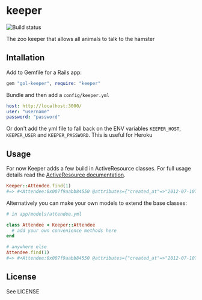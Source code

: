 # keeper

![Build status](https://secure.travis-ci.org/geeksoflondon/keeper.png?branch=master)

The zoo keeper that allows all animals to talk to the hamster

## Intallation

Add to Gemfile for a Rails app:

```ruby
gem "gol-keeper", require: "keeper"
```

Bundle and then add a `config/keeper.yml`

```yml
host: http://localhost:3000/
user: "username"
password: "password"
```

Or don't add the yml file to fall back on the ENV variables `KEEPER_HOST`, `KEEPER_USER` and `KEEPER_PASSWORD`. This is useful for Heroku

## Usage

For now Keeper adds a few build in ActiveResource classes. For full usage details read the [ActiveResource documentation](http://api.rubyonrails.org/classes/ActiveResource/Base.html).

```ruby
Keeper::Attendee.find(1)
#=> #<Attendee:0x007f9aabb84550 @attributes={"created_at"=>"2012-07-10T19:26:23Z", "diet"=>nil, "first_name"=>"John", "id"=>1, "kind"=>1, "last_name"=>"Doe", "name"=>"John Doe", "notes"=>nil, "phone_number"=>nil, "public"=>true, "tshirt"=>nil, "twitter"=>nil, "updated_at"=>"2012-07-10T19:26:23Z"}, @prefix_options={}, @persisted=true>
```

Alternatively you can make your own models to extend the base classes:

```ruby
# in app/models/attendee.yml

class Attendee < Keeper::Attendee
  # add your own convenience methods here
end

# anywhere else
Attendee.find(1)
#=> #<Attendee:0x007f9aabb84550 @attributes={"created_at"=>"2012-07-10T19:26:23Z", "diet"=>nil, "first_name"=>"John", "id"=>1, "kind"=>1, "last_name"=>"Doe", "name"=>"John Doe", "notes"=>nil, "phone_number"=>nil, "public"=>true, "tshirt"=>nil, "twitter"=>nil, "updated_at"=>"2012-07-10T19:26:23Z"}, @prefix_options={}, @persisted=true>
```

## License

See LICENSE
